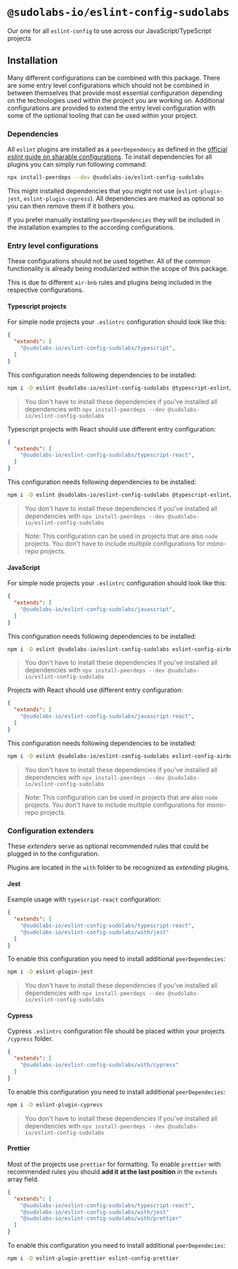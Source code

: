# `@sudolabs-io/eslint-config-sudolabs`

Our one for all `eslint-config` to use across our JavaScript/TypeScript projects

## Installation

Many different configurations can be combined with this package.
There are some entry level configurations which should not be combined in between themselves that provide most essential configuration depending on the technologies used within the project you are working on.
Additional configurations are provided to extend the entry level configuration with some of the optional tooling that can be used within your project.

### Dependencies

All `eslint` plugins are installed as a `peerDependency` as defined in the [official _eslint_ guide on sharable configurations](https://eslint.org/docs/developer-guide/shareable-configs).
To install dependencies for all plugins you can simply run following command:

```bash
npx install-peerdeps --dev @sudolabs-io/eslint-config-sudolabs
```

This might installed dependencies that you might not use (`eslint-plugin-jest`, `eslint-plugin-cypress`). All dependencies are marked as optional so you can then remove them if it bothers you.

If you prefer manually installing `peerDependencies` they will be included in the installation examples to the according configurations.

### Entry level configurations

These configurations should not be used together. All of the common functionality is already being modularized within the scope of this package.

This is due to different `air-bnb` rules and plugins being included in the respective configurations.

#### Typescript projects

For simple node projects your `.eslintrc` configuration should look like this:

```json
{
  "extends": [
    "@sudolabs-io/eslint-config-sudolabs/typescript",
  ]
}
```

This configuration needs following dependencies to be installed:

```bash
npm i -D eslint @sudolabs-io/eslint-config-sudolabs @typescript-eslint/eslint-plugin @typescript-eslint/parser eslint-config-airbnb-typescript eslint-plugin-import eslint-plugin-simple-import-sort
```

> You don't have to install these dependencies if you've installed all dependencies with `npx install-peerdeps --dev @sudolabs-io/eslint-config-sudolabs`

Typescript projects with React should use different entry configuration:

```json
{
  "extends": [
    "@sudolabs-io/eslint-config-sudolabs/typescript-react",
  ]
}
```

This configuration needs following dependencies to be installed:

```bash
npm i -D eslint @sudolabs-io/eslint-config-sudolabs @typescript-eslint/eslint-plugin @typescript-eslint/parser eslint-config-airbnb-typescript eslint-plugin-import eslint-plugin-simple-import-sort eslint-plugin-jsx-a11y eslint-plugin-react eslint-plugin-react-hooks
```

> You don't have to install these dependencies if you've installed all dependencies with `npx install-peerdeps --dev @sudolabs-io/eslint-config-sudolabs`

> Note: This configuration can be used in projects that are also `node` projects. You don't have to include multiple configurations for mono-repo projects.

#### JavaScript

For simple node projects your `.eslintrc` configuration should look like this:

```json
{
  "extends": [
    "@sudolabs-io/eslint-config-sudolabs/javascript",
  ]
}
```

This configuration needs following dependencies to be installed:

```bash
npm i -D eslint @sudolabs-io/eslint-config-sudolabs eslint-config-airbnb eslint-plugin-import
```

> You don't have to install these dependencies if you've installed all dependencies with `npx install-peerdeps --dev @sudolabs-io/eslint-config-sudolabs`

Projects with React should use different entry configuration:

```json
{
  "extends": [
    "@sudolabs-io/eslint-config-sudolabs/javascript-react",
  ]
}
```

This configuration needs following dependencies to be installed:

```bash
npm i -D eslint @sudolabs-io/eslint-config-sudolabs eslint-config-airbnb eslint-plugin-import eslint-plugin-jsx-a11y eslint-plugin-react eslint-plugin-react-hooks
```

> You don't have to install these dependencies if you've installed all dependencies with `npx install-peerdeps --dev @sudolabs-io/eslint-config-sudolabs`

> Note: This configuration can be used in projects that are also `node` projects. You don't have to include multiple configurations for mono-repo projects.

### Configuration extenders

These _extenders_ serve as optional recommended rules that could be plugged in to the configuration.

Plugins are located in the `with` folder to be recognized as _extending_ plugins.

#### Jest

Example usage with `typescript-react` configuration:

```json
{
  "extends": [
    "@sudolabs-io/eslint-config-sudolabs/typescript-react",
    "@sudolabs-io/eslint-config-sudolabs/with/jest"
  ]
}
```

To enable this configuration you need to install additional `peerDependecies`:

```bash
npm i -D eslint-plugin-jest
```

> You don't have to install these dependencies if you've installed all dependencies with `npx install-peerdeps --dev @sudolabs-io/eslint-config-sudolabs`

#### Cypress

Cypress `.eslintrc` configuration file should be placed within your projects `/cypress` folder.

```json
{
  "extends": [
    "@sudolabs-io/eslint-config-sudolabs/with/cypress"
  ]
}
```

To enable this configuration you need to install additional `peerDependecies`:

```bash
npm i -D eslint-plugin-cypress
```

> You don't have to install these dependencies if you've installed all dependencies with `npx install-peerdeps --dev @sudolabs-io/eslint-config-sudolabs`

#### Prettier

Most of the projects use `prettier` for formatting.
To enable `prettier` with recommended rules you should **add it at the last position** in the `extends` array field.

```json
{
  "extends": [
    "@sudolabs-io/eslint-config-sudolabs/typescript-react",
    "@sudolabs-io/eslint-config-sudolabs/with/jest"
    "@sudolabs-io/eslint-config-sudolabs/with/prettier"
  ]
}
```

To enable this configuration you need to install additional `peerDependecies`:

```bash
npm i -D eslint-plugin-prettier eslint-config-prettier
```
